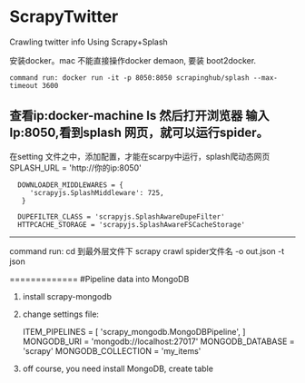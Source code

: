 # ScrapyTwitter
Crawling twitter info Using Scrapy+Splash

安装docker。mac 不能直接操作docker demaon, 要装 boot2docker.

    command run: docker run -it -p 8050:8050 scrapinghub/splash --max-timeout 3600
    
查看ip:docker-machine ls
然后打开浏览器 输入 Ip:8050,看到splash 网页，就可以运行spider。
-----------------------------------------------------------------------------------
在setting 文件之中，添加配置，才能在scarpy中运行，splash爬动态网页
SPLASH_URL = 'http://你的ip:8050'

      DOWNLOADER_MIDDLEWARES = {
         'scrapyjs.SplashMiddleware': 725,
       }
       
      DUPEFILTER_CLASS = 'scrapyjs.SplashAwareDupeFilter'
      HTTPCACHE_STORAGE = 'scrapyjs.SplashAwareFSCacheStorage'
-----------
command run:
cd 到最外层文件下
scrapy   crawl spider文件名 -o out.json -t json


=============
#Pipeline data into MongoDB
1. install scrapy-mongodb 
2. change settings file:

      ITEM_PIPELINES = [
      'scrapy_mongodb.MongoDBPipeline',
      ]
      MONGODB_URI = 'mongodb://localhost:27017'
      MONGODB_DATABASE = 'scrapy'
      MONGODB_COLLECTION = 'my_items'

3. off course, you need install MongoDB, create table
